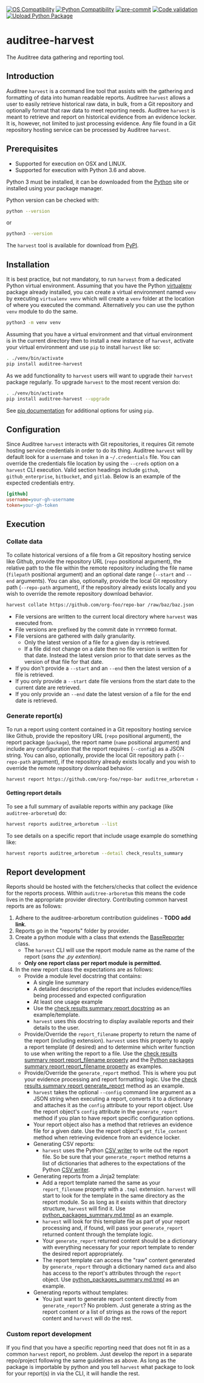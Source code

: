[![OS Compatibility][platform-badge]](#prerequisites)
[![Python Compatibility][python-badge]][python-dl]
[![pre-commit][pre-commit-badge]][pre-commit]
[![Code validation](https://github.com/ComplianceAsCode/auditree-harvest/workflows/format%20%7C%20lint%20%7C%20test/badge.svg)][lint-test]
[![Upload Python Package](https://github.com/ComplianceAsCode/auditree-harvest/workflows/PyPI%20upload/badge.svg)][pypi-upload]

# auditree-harvest

The Auditree data gathering and reporting tool.

## Introduction

Auditree `harvest` is a command line tool that assists with the gathering and
formatting of data into human readable reports.  Auditree `harvest` allows
a user to easily retrieve historical raw data, in bulk, from a Git repository
and optionally format that raw data to meet reporting needs.  Auditree
`harvest` is meant to retrieve and report on historical evidence from an
evidence locker.  It is, however, not limited to just processing evidence.  Any
file found in a Git repository hosting service can be processed by Auditree `harvest`.

## Prerequisites

- Supported for execution on OSX and LINUX.
- Supported for execution with Python 3.6 and above.

Python 3 must be installed, it can be downloaded from the [Python][python-dl]
site or installed using your package manager.

Python version can be checked with:

```sh
python --version
```

or

```sh
python3 --version
```

The `harvest` tool is available for download from [PyPI](https://pypi.org/project/auditree-harvest/).

## Installation

It is best practice, but not mandatory, to run `harvest` from a dedicated Python
virtual environment.  Assuming that you have the Python [virtualenv][virtual-env]
package already installed, you can create a virtual environment named `venv` by
executing `virtualenv venv` which will create a `venv` folder at the location of
where you executed the command.  Alternatively you can use the python `venv` module
to do the same.

```sh
python3 -m venv venv
```

Assuming that you have a virtual environment and that virtual environment is in
the current directory then to install a new instance of `harvest`, activate
your virtual environment and use `pip` to install `harvest` like so:

```sh
. ./venv/bin/activate
pip install auditree-harvest
```

As we add functionality to `harvest` users will want to upgrade their `harvest`
package regularly.  To upgrade `harvest` to the most recent version do:

```sh
. ./venv/bin/activate
pip install auditree-harvest --upgrade
```

See [pip documentation][pip-docs] for additional options for using `pip`.

## Configuration

Since Auditree `harvest` interacts with Git repositories, it requires Git remote
hosting service credentials in order to do its thing.  Auditree `harvest` will by
default look for a `username` and `token` in a `~/.credentials` file.  You can
override the credentials file location by using the `--creds` option on a `harvest`
CLI execution. Valid section headings include `github`, `github_enterprise`, `bitbucket`,
and `gitlab`.  Below is an example of the expected credentials entry.

```ini
[github]
username=your-gh-username
token=your-gh-token
```

## Execution

### Collate data

To collate historical versions of a file from a Git repository hosting service
like Github, provide the repository URL (`repo` positional argument), the
relative path to the file within the remote repository including the file name
(`filepath` positional argument) and an optional date range (`--start` and `--end`
arguments).  You can also, optionally, provide the local Git repository path
(`--repo-path` argument), if the repository already exists locally and you wish
to override the remote repository download behavior.

```sh
harvest collate https://github.com/org-foo/repo-bar /raw/baz/baz.json --start 20191201 --end 20191212 --repo-path ./bar-repo
```

- File versions are written to the current local directory where `harvest` was
executed from.
- File versions are prefixed by the commit date in `YYYYMMDD` format.
- File versions are gathered with daily granularity.
   - Only the latest version of a file for a given day is retrieved.
   - If a file did not change on a date then no file version is written for that
   date.  Instead the latest version prior to that date serves as the version of
   that file for that date.
- If you don't provide a `--start` and an `--end` then the latest version of a
file is retrieved.
- If you only provide a `--start` date file versions from the start date to the
current date are retrieved.
- If you only provide an `--end` date the latest version of a file for the end
date is retrieved.

### Generate report(s)

To run a report using content contained in a Git repository hosting service
like Github, provide the repository URL (`repo` positional argument), the report
package (`package`), the report name (`name` positional argument) and include
any configuration that the report requires (`--config`) as a JSON string.  You
can also, optionally, provide the local Git repository path (`--repo-path`
argument), if the repository already exists locally and you wish to override
the remote repository download behavior.

```sh
harvest report https://github.com/org-foo/repo-bar auditree_arboretum check_results_summary --config '{"start":"20191212","end":"20191221"}'
```

#### Getting report details

To see a full summary of available reports within any package (like `auditree-arboretum`) do:

```sh
harvest reports auditree_arboretum --list
```

To see details on a specific report that include usage example do something like:

```sh
harvest reports auditree_arboretum --detail check_results_summary
```

## Report development

Reports should be hosted with the fetchers/checks that collect the evidence for
the reports process. Within `auditree-arboretum` this means the code lives in the
appropriate provider directory.  Contributing common harvest reports are as follows:

1.  Adhere to the auditree-arboretum contribution guidelines - **TODO add link**.
2.  Reports go in the "reports" folder by provider.
3.  Create a python module with a class that extends the [BaseReporter][base-reporter]
class.
    - The `harvest` CLI will use the report module name as the name of the
    report (_sans the .py extention)._
    - **Only one report class per report module is permitted.**
4.  In the new report class the expectations are as follows:
    - Provide a module level docstring that contains:
       - A single line summary
       - A detailed description of the report that includes evidence/files being
       processed and expected configuration
       - At least one usage example
       - Use the [check results summary report docstring][crs-rpt] as an example/template.
       - `harvest` uses this docstring to display available reports and their
       details to the user.
    - Provide/Override the `report_filename` property to return the name of the
    report (including extension).  `harvest` uses this property to apply a report
    template (if desired) and to determine which writer function to use when writing
    the report to a file.  Use the [check results summary report report_filename property][crs-rpt]
    and the [Python packages summary report report_filename property][pps-rpt] as examples.
    - Provide/Override the `generate_report` method.  This is where you put your
    evidence processing and report formatting logic.  Use the
    [check results summary report generate_report][crs-rpt] method as an example.
       - `harvest` takes the optional `--config` command line argument as a JSON
       string when executing a report, converts it to a dictionary and attaches
       it as the `config` attribute to your report object.  Use the report object's
       `config` attribute in the `generate_report` method if you plan to have report
       specific configuration options.
       - Your report object also has a method that retrieves an evidence file for
       a given date. Use the report object's `get_file_content` method when
       retrieving evidence from an evidence locker.
       - Generating CSV reports:
          - `harvest` uses the Python [CSV writer][python-csv] to write out the
          report file. So be sure that your `generate_report` method returns a
          list of dictionaries that adheres to the expectations of the Python
          [CSV writer][python-csv].
       - Generating reports from a Jinja2 template:
          - Add a report template named the same as your `report_filename`
          property with a `.tmpl` extension.  `harvest` will start to look for
          the template in the same directory as the report module.  So as long as
          it exists within that directory structure, `harvest` will find it.
          Use [python_packages_summary.md.tmpl][pps-rpt-tmpl] as an example.
          - `harvest` will look for this template file as part of your report
          processing and, if found, will pass your `generate_report` returned
          content through the template logic.
          - Your `generate_report` returned content should be a dictionary with
          everything necessary for your report template to render the desired
          report appropriately.
          - The report template can access the "raw" content generated by
          `generate_report` through a dictionary named `data` and also has
          access to the report's attributes through the `report` object.
          Use [python_packages_summary.md.tmpl][pps-rpt-tmpl] as an example.
       - Generating reports without templates:
          - You just want to generate report content directly from `generate_report`?
          No problem.  Just generate a string as the report content or a list of
          strings as the rows of the report content and `harvest` will do the rest.

### Custom report development

If you find that you have a specific reporting need that does not fit in as a common
`harvest` report, no problem.  Just develop the report in a separate repo/project
following the same guidelines as above.  As long as the package is importable by
python and you tell `harvest` what package to look for your report(s) in via the CLI,
it will handle the rest.


[changes]: https://github.com/ComplianceAsCode/auditree-harvest/blob/main/CHANGES.md
[platform-badge]: https://img.shields.io/badge/platform-osx%20|%20linux-orange.svg
[python-badge]: https://img.shields.io/badge/python-v3.6+-blue.svg
[python-dl]: https://www.python.org/downloads/
[pip-docs]: https://pip.pypa.io/en/stable/reference/pip/
[virtual-env]: https://pypi.org/project/virtualenv/
[contributing]: https://github.com/ComplianceAsCode/auditree-harvest/blob/main/CONTRIBUTING.md
[base-reporter]: https://github.com/ComplianceAsCode/auditree-harvest/blob/main/harvest/reporter.py
[crs-rpt]: https://github.com/ComplianceAsCode/auditree-harvest/blob/main/auditree_arboretum/provider/auditree/reports/check_results_summary.py
[pps-rpt]: https://github.com/ComplianceAsCode/auditree-harvest/blob/main/auditree_arboretum/provider/auditree/reports/python_packages_summary.py
[python-csv]: https://docs.python.org/3/library/csv.html#csv.writer
[python-io]: https://docs.python.org/3/tutorial/inputoutput.html
[pps-rpt-tmpl]: https://github.com/ComplianceAsCode/auditree-harvest/blob/main/auditree_arboretum/provider/auditree/reports/report_templates/python_packages_summary.md.tmpl
[pre-commit-badge]: https://img.shields.io/badge/pre--commit-enabled-brightgreen?logo=pre-commit&logoColor=white
[pre-commit]: https://github.com/pre-commit/pre-commit
[lint-test]: https://github.com/ComplianceAsCode/auditree-harvest/actions?query=workflow%3A%22format+%7C+lint+%7C+test%22
[pypi-upload]: https://github.com/ComplianceAsCode/auditree-harvest/actions?query=workflow%3A%22PyPI+upload%22
